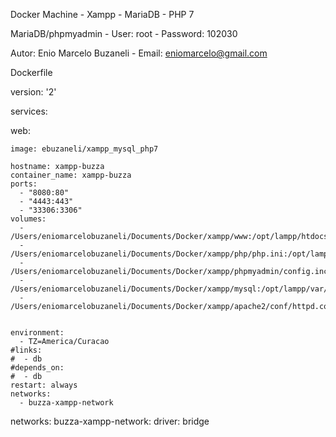 Docker Machine - Xampp - MariaDB - PHP 7

MariaDB/phpmyadmin - User: root - Password: 102030

Autor: Enio Marcelo Buzaneli - Email: eniomarcelo@gmail.com

Dockerfile

version: '2'

services:

  web:

    image: ebuzaneli/xampp_mysql_php7
    
    hostname: xampp-buzza
    container_name: xampp-buzza
    ports: 
      - "8080:80" 
      - "4443:443" 
      - "33306:3306" 
    volumes:
      - /Users/eniomarcelobuzaneli/Documents/Docker/xampp/www:/opt/lampp/htdocs
      - /Users/eniomarcelobuzaneli/Documents/Docker/xampp/php/php.ini:/opt/lampp/etc/php.ini
      - /Users/eniomarcelobuzaneli/Documents/Docker/xampp/phpmyadmin/config.inc.php:/opt/lampp/phpmyadmin/config.inc.php
      - /Users/eniomarcelobuzaneli/Documents/Docker/xampp/mysql:/opt/lampp/var/mysql
      - /Users/eniomarcelobuzaneli/Documents/Docker/xampp/apache2/conf/httpd.conf:/opt/lampp/apache2/conf/httpd.conf
      
      
    environment:
      - TZ=America/Curacao
    #links:
    #  - db
    #depends_on:
    #  - db
    restart: always
    networks:
      - buzza-xampp-network
      
      
networks:
  buzza-xampp-network:
    driver: bridge